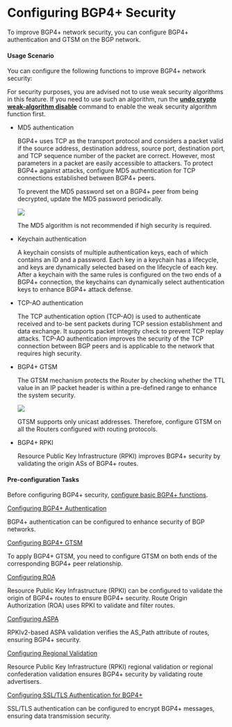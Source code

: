 Configuring BGP4+ Security
==========================

To improve BGP4+ network security, you can configure BGP4+ authentication and GTSM on the BGP network.

#### Usage Scenario

You can configure the following functions to improve BGP4+ network security:

For security purposes, you are advised not to use weak security algorithms in this feature. If you need to use such an algorithm, run the [**undo crypto weak-algorithm disable**](cmdqueryname=undo+crypto+weak-algorithm+disable) command to enable the weak security algorithm function first.

* MD5 authentication
  
  BGP4+ uses TCP as the transport protocol and considers a packet valid if the source address, destination address, source port, destination port, and TCP sequence number of the packet are correct. However, most parameters in a packet are easily accessible to attackers. To protect BGP4+ against attacks, configure MD5 authentication for TCP connections established between BGP4+ peers.
  
  To prevent the MD5 password set on a BGP4+ peer from being decrypted, update the MD5 password periodically.
  
  ![](../../../../public_sys-resources/note_3.0-en-us.png) 
  
  The MD5 algorithm is not recommended if high security is required.
* Keychain authentication
  
  A keychain consists of multiple authentication keys, each of which contains an ID and a password. Each key in a keychain has a lifecycle, and keys are dynamically selected based on the lifecycle of each key. After a keychain with the same rules is configured on the two ends of a BGP4+ connection, the keychains can dynamically select authentication keys to enhance BGP4+ attack defense.
* TCP-AO authentication
  
  The TCP authentication option (TCP-AO) is used to authenticate received and to-be sent packets during TCP session establishment and data exchange. It supports packet integrity check to prevent TCP replay attacks. TCP-AO authentication improves the security of the TCP connection between BGP peers and is applicable to the network that requires high security.
* BGP4+ GTSM
  
  The GTSM mechanism protects the Router by checking whether the TTL value in an IP packet header is within a pre-defined range to enhance the system security.
  
  ![](../../../../public_sys-resources/note_3.0-en-us.png) 
  
  GTSM supports only unicast addresses. Therefore, configure GTSM on all the Routers configured with routing protocols.
* BGP4+ RPKI
  
  Resource Public Key Infrastructure (RPKI) improves BGP4+ security by validating the origin ASs of BGP4+ routes.

#### Pre-configuration Tasks

Before configuring BGP4+ security, [configure basic BGP4+ functions](dc_vrp_bgp6_cfg_0003.html).


[Configuring BGP4+ Authentication](../../../../software/nev8r10_vrpv8r16/user/vrp/dc_vrp_bgp6_cfg_0055.html)

BGP4+ authentication can be configured to enhance security of BGP networks.

[Configuring BGP4+ GTSM](../../../../software/nev8r10_vrpv8r16/user/vrp/dc_vrp_bgp6_cfg_0082.html)

To apply BGP4+ GTSM, you need to configure GTSM on both ends of the corresponding BGP4+ peer relationship.

[Configuring ROA](../../../../software/nev8r10_vrpv8r16/user/vrp/dc_vrp_bgp6_cfg_30991.html)

Resource Public Key Infrastructure (RPKI) can be configured to validate the origin of BGP4+ routes to ensure BGP4+ security. Route Origin Authorization (ROA) uses RPKI to validate and filter routes.

[Configuring ASPA](../../../../software/nev8r10_vrpv8r16/user/vrp/dc_vrp_bgp6_cfg_30993.html)

RPKIv2-based ASPA validation verifies the AS\_Path attribute of routes, ensuring BGP4+ security.

[Configuring Regional Validation](../../../../software/nev8r10_vrpv8r16/user/vrp/dc_vrp_bgp6_cfg_30992.html)

Resource Public Key Infrastructure (RPKI) regional validation or regional confederation validation ensures BGP4+ security by validating route advertisers.

[Configuring SSL/TLS Authentication for BGP4+](../../../../software/nev8r10_vrpv8r16/user/vrp/dc_vrp_bgp6_cfg_30995.html)

SSL/TLS authentication can be configured to encrypt BGP4+ messages, ensuring data transmission security.